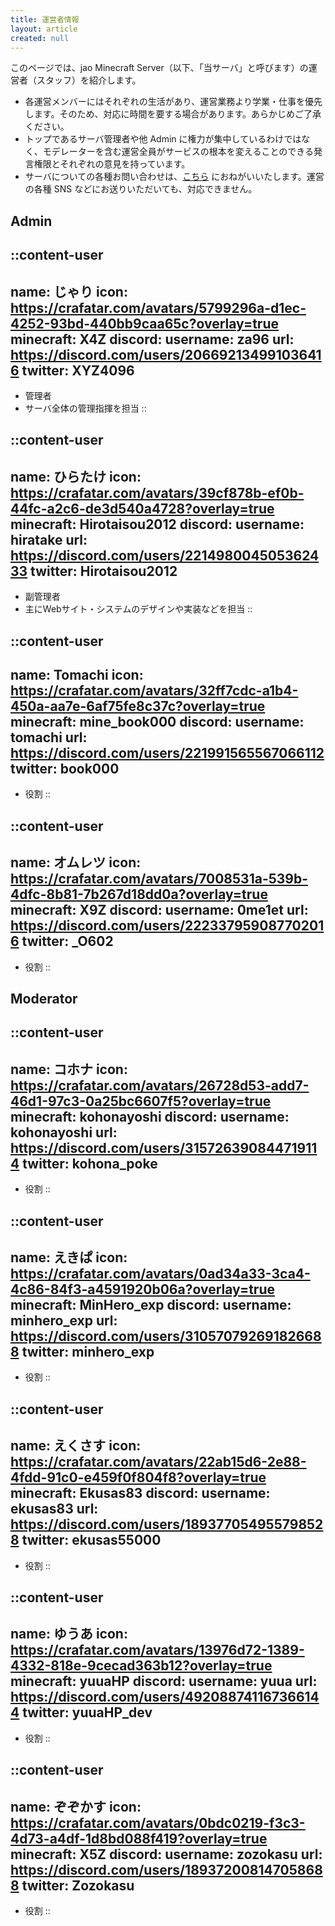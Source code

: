 ```yaml
---
title: 運営者情報
layout: article
created: null
---
```


このページでは、jao Minecraft Server（以下、「当サーバ」と呼びます）の運営者（スタッフ）を紹介します。

- 各運営メンバーにはそれぞれの生活があり、運営業務より学業・仕事を優先します。そのため、対応に時間を要する場合があります。あらかじめご了承ください。
- トップであるサーバ管理者や他 Admin に権力が集中しているわけではなく、モデレーターを含む運営全員がサービスの根本を変えることのできる発言権限とそれぞれの意見を持っています。
- サーバについての各種お問い合わせは、[こちら](/support/inquiry) におねがいいたします。運営の各種 SNS などにお送りいただいても、対応できません。

## Admin

::content-user
---
name: じゃり
icon: https://crafatar.com/avatars/5799296a-d1ec-4252-93bd-440bb9caa65c?overlay=true
minecraft: X4Z
discord:
  username: za96
  url: https://discord.com/users/206692134991036416
twitter: XYZ4096
---
- 管理者
- サーバ全体の管理指揮を担当
::

::content-user
---
name: ひらたけ
icon: https://crafatar.com/avatars/39cf878b-ef0b-44fc-a2c6-de3d540a4728?overlay=true
minecraft: Hirotaisou2012
discord:
  username: hiratake
  url: https://discord.com/users/221498004505362433
twitter: Hirotaisou2012
---
- 副管理者
- 主にWebサイト・システムのデザインや実装などを担当
::

::content-user
---
name: Tomachi
icon: https://crafatar.com/avatars/32ff7cdc-a1b4-450a-aa7e-6af75fe8c37c?overlay=true
minecraft: mine_book000
discord:
  username: tomachi
  url: https://discord.com/users/221991565567066112
twitter: book000
---
- 役割
::

::content-user
---
name: オムレツ
icon: https://crafatar.com/avatars/7008531a-539b-4dfc-8b81-7b267d18dd0a?overlay=true
minecraft: X9Z
discord:
  username: 0me1et
  url: https://discord.com/users/222337959087702016
twitter: _O602
---
- 役割
::

## Moderator

::content-user
---
name: コホナ
icon: https://crafatar.com/avatars/26728d53-add7-46d1-97c3-0a25bc6607f5?overlay=true
minecraft: kohonayoshi
discord:
  username: kohonayoshi
  url: https://discord.com/users/315726390844719114
twitter: kohona_poke
---
- 役割
::

::content-user
---
name: えきぱ
icon: https://crafatar.com/avatars/0ad34a33-3ca4-4c86-84f3-a4591920b06a?overlay=true
minecraft: MinHero_exp
discord:
  username: minhero_exp
  url: https://discord.com/users/310570792691826688
twitter: minhero_exp
---
- 役割
::

::content-user
---
name: えくさす
icon: https://crafatar.com/avatars/22ab15d6-2e88-4fdd-91c0-e459f0f804f8?overlay=true
minecraft: Ekusas83
discord:
  username: ekusas83
  url: https://discord.com/users/189377054955798528
twitter: ekusas55000
---
- 役割
::

::content-user
---
name: ゆうあ
icon: https://crafatar.com/avatars/13976d72-1389-4332-818e-9cecad363b12?overlay=true
minecraft: yuuaHP
discord:
  username: yuua
  url: https://discord.com/users/492088741167366144
twitter: yuuaHP_dev
---
- 役割
::

::content-user
---
name: ぞぞかす
icon: https://crafatar.com/avatars/0bdc0219-f3c3-4d73-a4df-1d8bd088f419?overlay=true
minecraft: X5Z
discord:
  username: zozokasu
  url: https://discord.com/users/189372008147058688
twitter: Zozokasu
---
- 役割
::
